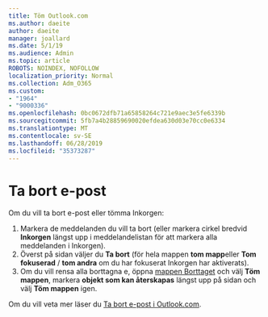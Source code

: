 ```yaml
---
title: Töm Outlook.com
ms.author: daeite
author: daeite
manager: joallard
ms.date: 5/1/19
ms.audience: Admin
ms.topic: article
ROBOTS: NOINDEX, NOFOLLOW
localization_priority: Normal
ms.collection: Adm_O365
ms.custom:
- "1964"
- "9000336"
ms.openlocfilehash: 0bc0672dfb71a65858264c721e9aec3e5fe6339b
ms.sourcegitcommit: 5fb7a4b28859690020efdea630d03e70cc0e6334
ms.translationtype: MT
ms.contentlocale: sv-SE
ms.lasthandoff: 06/28/2019
ms.locfileid: "35373287"
---
```

# <a name="permanently-delete-email"></a>Ta bort e-post

Om du vill ta bort e-post eller tömma Inkorgen:

1. Markera de meddelanden du vill ta bort (eller markera cirkel bredvid **Inkorgen** längst upp i meddelandelistan för att markera alla meddelanden i Inkorgen).
1. Överst på sidan väljer du **Ta bort** (för hela mappen **tom mapp**eller **Tom fokuserad** / **tom andra** om du har fokuserat Inkorgen har aktiverats).
1. Om du vill rensa alla borttagna e, öppna [mappen Borttaget](https://outlook.live.com/mail/deleteditems) och välj **Töm mappen**, markera **objekt som kan återskapas** längst upp på sidan och välj **Töm mappen** igen.

Om du vill veta mer läser du [Ta bort e-post i Outlook.com](https://support.office.com/article/a9b63739-5392-412a-8e9a-d4b02708dee4).
